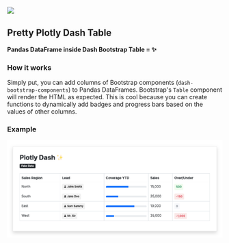 ![](https://img.shields.io/badge/python-14354C?style=flat&color=blue&logo=python&logoColor=white)
## Pretty Plotly Dash Table
**Pandas DataFrame inside Dash Bootstrap Table = ✨**

### How it works
Simply put, you can add columns of Bootstrap components (`dash-bootstrap-components`) to Pandas DataFrames. Bootstrap's `Table` component will render the HTML as expected. This is cool because you can create functions to dynamically add badges and progress bars based on the values of other columns. 

### Example
![](examples/pretty_dash_table.png)
